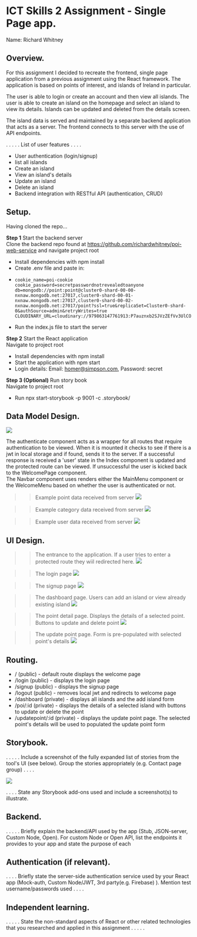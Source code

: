 # ICT Skills 2 Assignment - Single Page app.

Name: Richard Whitney

## Overview.

For this assignment I decided to recreate the frontend, single page application
from a previous assignment using the React framework. The application is based
on points of interest, and islands of Ireland in particular. 

The user is able to login or create an account and then view all islands.
The user is able to create an island on the homepage and select an island to 
view its details. Islands can be updated and deleted from the details screen.

The island data is served and maintained by a separate backend application that
acts as a server. The frontend connects to this server with the use of API 
endpoints.

. . . . . List of user features  . . . .

- User authentication (login/signup)
- list all islands
- Create an island
- View an island's details
- Update an island
- Delete an island
- Backend integration with RESTful API (authentication, CRUD)

## Setup.

Having cloned the repo...  

**Step 1** Start the backend server  
Clone the backend repo found at https://github.com/richardwhitney/poi-web-service and navigate
project root
- Install dependencies with npm install
- Create .env file and paste in:
-     cookie_name=poi-cookie
      cookie_password=secretpasswordnotrevealedtoanyone
      db=mongodb://point:point@cluster0-shard-00-00-nxnaw.mongodb.net:27017,cluster0-shard-00-01-nxnaw.mongodb.net:27017,cluster0-shard-00-02-nxnaw.mongodb.net:27017/point?ssl=true&replicaSet=Cluster0-shard-0&authSource=admin&retryWrites=true
      CLOUDINARY_URL=cloudinary://979863147761913:P7auznxb2SJVzZEfVv3UlCOM86Q@dgbpagu5n
- Run the index.js file to start the server

**Step 2** Start the React application  
Navigate to project root  
- Install dependencies with npm install
- Start the application with npm start
- Login details: Email: homer@simpson.com, Password: secret

**Step 3 (Optional)** Run story book  
Navigate to project root
- Run npx start-storybook -p 9001 -c .storybook/


## Data Model Design.

![][model]

The authenticate component acts as a wrapper for all routes that
require authentication to be viewed. When it is mounted it checks
to see if there is a jwt in local storage and if found, sends it
to the server. If a successful response is received a 'user' state in
the Index component is updated and the protected route can be viewed.
If unsuccessful the user is kicked back to the WelcomePage component.  
The Navbar component uses renders either the MainMenu component or the 
WelcomeMenu based on whether the user is authenticated or not.  

>>Example point data received from server
![][point-data]
 
>> Example category data received from server
![][category-data]

>> Example user data received from server
![][user-data]

## UI Design.

>> The entrance to the application. If a user tries to enter a protected route they wiil
>> redirected here.
![][welcome-page]

>> The login page
![][login-page]

>> The signup page
![][signup-page]

>> The dashboard page. Users can add an island or view already existing island
![][dashboard-page]

>> The point detail page. Displays the details of a selected point. Buttons to 
>> update and delete point
![][point-detail-page]

>> The update point page. Form is pre-populated with selected point's details
![][update-point-page]

## Routing.

- / (public) - default route displays the welcome page
- /login (public) - displays the login page
- /signup (public) - displays the signup page
- /logout (public) - removes local jwt and redirects to welcome page
- /dashboard (private) - displays all islands and the add island form
- /poi/:id (private) - displays the details of a selected island with buttons to
update or delete the point
- /updatepoint/:id (private) - displays the update point page. The selected point's 
details will be used to populated the update point form

## Storybook.

. . . . . Include a screenshot of the fully expanded list of stories from the tool's UI (see below). Group the stories appropriately (e.g. Contact page group) . . . .

![][stories]

. . . . State any Storybook add-ons used and include a screenshot(s) to illustrate.

## Backend.

. . . . . Briefly explain the backend/API used by the app (Stub, JSON-server, Custom Node, Open). For custom Node or Open API, list the endpoints it provides to your app and state the purpose of each

## Authentication (if relevant).

. . . . Briefly state the server-side authentication service used by your React app (Mock-auth, Custom Node/JWT, 3rd party(e.g. Firebase) ). Mention test username/passwords used . . . .

## Independent learning.

. . . . . State the non-standard aspects of React or other related technologies that you researched and applied in this assignment . . . . .

[model]: ./public/react-model-diagram.png
[point-data]: ./public/points-data.png
[user-data]: ./public/user-data.png
[category-data]: ./public/category-data.png
[welcome-page]: ./public/welcome-page.png
[login-page]: ./public/login-page.png
[signup-page]: ./public/signup-page.png
[dashboard-page]: ./public/dashboard-page.png
[point-detail-page]: ./public/point-detail.png
[update-point-page]: ./public/update-point.png
[detail]: ./detail.png
[stories]: ./stories.png

